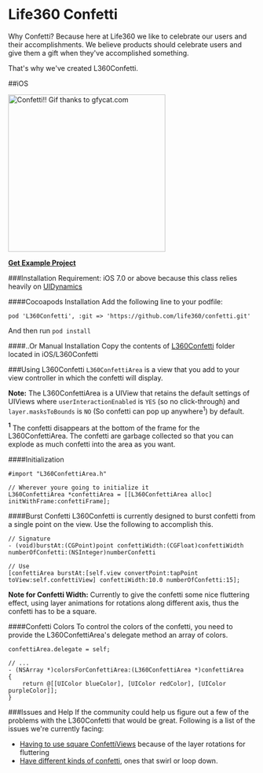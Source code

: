 Life360 Confetti
========
Why Confetti? Because here at Life360 we like to celebrate our users and their accomplishments. We believe products should celebrate users and give them a gift when they've accomplished something. 

That's why we've created L360Confetti.

##iOS

<img src="/iOS/ConfettiGif.gif" alt="Confetti!! Gif thanks to gfycat.com" width="320px" />

**[Get Example Project](https://github.com/life360/confetti/tree/master/iOS/L360ConfettiExample)**

###Installation 
Requirement: iOS 7.0 or above because this class relies heavily on [UIDynamics](https://developer.apple.com/library/ios/documentation/UIKit/Reference/UIDynamicAnimator_Class)

####Cocoapods Installation
Add the following line to your podfile:

`pod 'L360Confetti', :git => 'https://github.com/life360/confetti.git'`

And then run `pod install`

####..Or Manual Installation
Copy the contents of [L360Confetti](https://github.com/life360/confetti/tree/master/iOS/L360Confetti) folder located in iOS/L360Confetti

###Using L360Confetti
`L360ConfettiArea` is a view that you add to your view controller in which the confetti will display.

**Note:** The L360ConfettiArea is a UIView that retains the default settings of UIViews where `userInteractionEnabled` is `YES` (so no click-through) and `layer.masksToBounds` is `NO` (So confetti can pop up anywhere<sup>1</sup>) by default.

**<sup>1</sup>** The confetti disappears at the bottom of the frame for the L360ConfettiArea. The confetti are garbage collected so that you can explode as much confetti into the area as you want.

####Initialization
```smalltalk
#import "L360ConfettiArea.h"

// Wherever youre going to initialize it
L360ConfettiArea *confettiArea = [[L360ConfettiArea alloc] initWithFrame:confettiFrame];
```

####Burst Confetti
L360Confetti is currently designed to burst confetti from a single point on the view. Use the following to accomplish this.

```smalltalk
// Signature
- (void)burstAt:(CGPoint)point confettiWidth:(CGFloat)confettiWidth numberOfConfetti:(NSInteger)numberConfetti

// Use
[confettiArea burstAt:[self.view convertPoint:tapPoint toView:self.confettiView] confettiWidth:10.0 numberOfConfetti:15];
```

**Note for Confetti Width:**
Currently to give the confetti some nice fluttering effect, using layer animations for rotations along different axis, thus the confetti has to be a square.

####Confetti Colors
To control the colors of the confetti, you need to provide the L360ConfettiArea's delegate method an array of colors.

```smalltalk
confettiArea.delegate = self;

// ...
- (NSArray *)colorsForConfettiArea:(L360ConfettiArea *)confettiArea
{
    return @[[UIColor blueColor], [UIColor redColor], [UIColor purpleColor]];
}
```

###Issues and Help
If the community could help us figure out a few of the problems with the L360Confetti that would be great. Following is a list of the issues we're currently facing:
* [Having to use square ConfettiViews](https://github.com/life360/confetti/issues/2) because of the layer rotations for fluttering
* [Have different kinds of confetti](https://github.com/life360/confetti/issues/4), ones that swirl or loop down.
